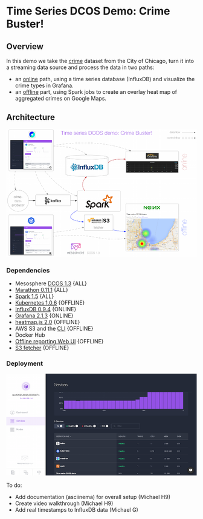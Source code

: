 # Time Series DCOS Demo: Crime Buster!

## Overview

In this demo we take the [crime](https://data.cityofchicago.org/Public-Safety/Crimes-2001-to-present/ijzp-q8t2) dataset from the City of Chicago, turn it into a streaming data source and process the data in two paths:

- an [online](online/) path, using a time series database (InfluxDB) and visualize the crime types in Grafana.
- an [offline](offline/) part, using Spark jobs to create an overlay heat map of aggregated crimes on Google Maps.

## Architecture

![Architecture](img/architecture-overview.png)

### Dependencies

- Mesosphere [DCOS 1.3](https://mesosphere.com/product/) {ALL}
 - [Marathon 0.11.1](https://mesosphere.github.io/marathon/) {ALL}
 - [Spark 1.5](https://spark.apache.org/) {ALL}
 - [Kubernetes 1.0.6](https://github.com/kubernetes/kubernetes/releases/tag/v1.0.6) {OFFLINE}
 - [InfluxDB 0.9.4](https://influxdb.com/) {ONLINE}
 - [Grafana 2.1.3](http://grafana.org/) {ONLINE}
- [heatmap.js 2.0](http://www.patrick-wied.at/static/heatmapjs/) {OFFLINE}
- AWS S3 and the [CLI](http://aws.amazon.com/documentation/cli/) {OFFLINE}
- Docker Hub
 - [Offline reporting Web UI](https://hub.docker.com/r/mhausenblas/tsdemo-offline-reporting-ui/) {OFFLINE}
 - [S3 fetcher](https://hub.docker.com/r/mhausenblas/tsdemo-s3-fetcher/) {OFFLINE}

### Deployment

![DCOS dashboard](img/dcos-dashboard.png)

To do:

- Add documentation (asciinema) for overall setup (Michael H9)
- Create video walkthrough (Michael H9)
- Add real timestamps to InfluxDB data (Michael G)
